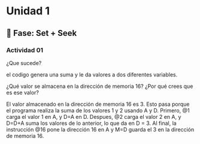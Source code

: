 # Unidad 1

## 🔎 Fase: Set + Seek

### Actividad 01
¿Que sucede?

el codigo genera una suma y le da valores a dos diferentes variables.

¿Qué valor se almacena en la dirección de memoria 16? ¿Por qué crees que es ese valor?

El valor almacenado en la dirección de memoria 16 es 3. Esto pasa porque el programa realiza la suma de los valores 1 y 2 usando A y D. Primero, @1 carga el valor 1 en A, y D=A en D. Despues, @2 carga el valor 2 en A, y D=D+A suma los valores de lo anterior, lo que da en D = 3. Al final, la instrucción @16 pone la dirección 16 en A y M=D guarda el 3 en la dirección de memoria 16.







